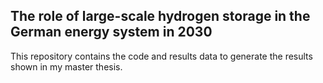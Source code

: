 ## The role of large-scale hydrogen storage in the German energy system in 2030

This repository contains the code and results data to generate the results shown in my master thesis.
